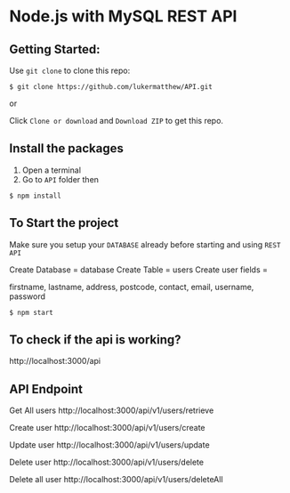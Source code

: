 # Node.js with MySQL REST API

## Getting Started:

Use `git clone` to clone this repo:

```console
$ git clone https://github.com/lukermatthew/API.git
```

or

Click `Clone or download` and `Download ZIP` to get this repo.

## Install the packages

1. Open a terminal
2. Go to `API` folder then

```console
$ npm install
```

## To Start the project

Make sure you setup your `DATABASE` already before starting and using `REST API`

Create Database = database
Create Table = users
Create user fields =

firstname,
lastname,
address,
postcode,
contact,
email,
username,
password

```console
$ npm start
```

## To check if the api is working?

http://localhost:3000/api

## API Endpoint

Get All users
http://localhost:3000/api/v1/users/retrieve

Create user
http://localhost:3000/api/v1/users/create

Update user
http://localhost:3000/api/v1/users/update

Delete user
http://localhost:3000/api/v1/users/delete

Delete all user
http://localhost:3000/api/v1/users/deleteAll

